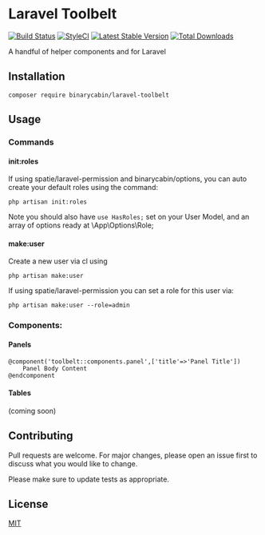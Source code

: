 # Laravel Toolbelt

[![Build Status](https://travis-ci.org/binarycabin/laravel-toolbelt.svg?branch=master)](https://travis-ci.org/binarycabin/laravel-toolbelt)
[![StyleCI](https://github.styleci.io/repos/174015614/shield?branch=master)](https://github.styleci.io/repos/174701943)
[![Latest Stable Version](http://img.shields.io/packagist/v/binarycabin/laravel-toolbelt.svg?style=flat)](https://packagist.org/packages/binarycabin/laravel-toolbelt)
[![Total Downloads](http://img.shields.io/packagist/dt/binarycabin/laravel-toolbelt.svg?style=flat)](https://packagist.org/packages/binarycabin/laravel-toolbelt)

A handful of helper components and for Laravel

## Installation

```$xslt
composer require binarycabin/laravel-toolbelt
```

## Usage

### Commands

#### init:roles

If using spatie/laravel-permission and binarycabin/options, you can auto create your default roles using the command:

```
php artisan init:roles
```

Note you should also have ```use HasRoles;``` set on your User Model, and an array of options ready at \App\Options\Role;

#### make:user

Create a new user via cl using 

```
php artisan make:user
```

If using spatie/laravel-permission you can set a role for this user via:

```
php artisan make:user --role=admin
```

### Components:

#### Panels

```
@component('toolbelt::components.panel',['title'=>'Panel Title'])
    Panel Body Content
@endcomponent
```

#### Tables

(coming soon)

## Contributing
Pull requests are welcome. For major changes, please open an issue first to discuss what you would like to change.

Please make sure to update tests as appropriate.

## License
[MIT](https://choosealicense.com/licenses/mit/)
